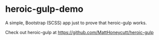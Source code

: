 # heroic-gulp-demo
A simple, Bootstrap (SCSS) app just to prove that heroic-gulp works.  

Check out heroic-gulp at https://github.com/MattHoneycutt/heroic-gulp
